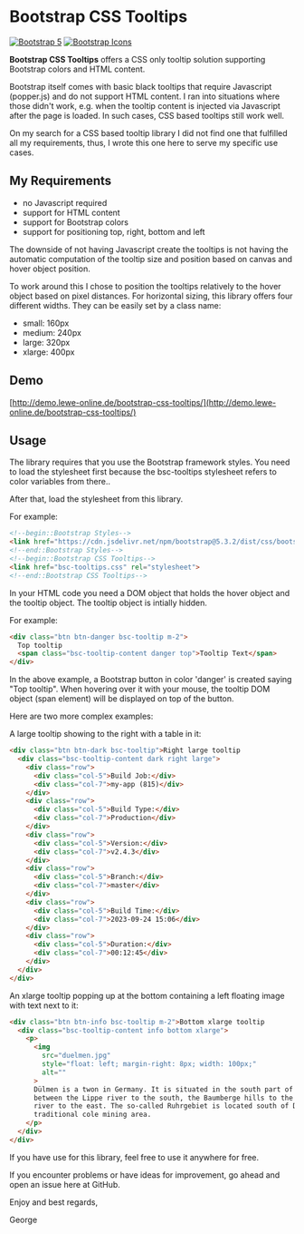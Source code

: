 # Bootstrap CSS Tooltips

[![Bootstrap 5](https://img.shields.io/badge/Framework-Bootstrap%205-7952b3.svg)](https://www.getbootstrap.com/)
[![Bootstrap Icons](https://img.shields.io/badge/Styles-CSS-2b69a3.svg)](https://icons.getbootstrap.com/)

**Bootstrap CSS Tooltips** offers a CSS only tooltip solution supporting Bootstrap colors and HTML content.

Bootstrap itself comes with basic black tooltips that require Javascript (popper.js) and do not support HTML content. 
I ran into situations where those didn't work, e.g. when the tooltip content is injected via Javascript after the page is loaded.
In such cases, CSS based tooltips still work well.

On my search for a CSS based tooltip library I did not find one that fulfilled all my requirements, thus, I wrote this one here to serve my specific use cases.

## My Requirements

- no Javascript required
- support for HTML content
- support for Bootstrap colors
- support for positioning top, right, bottom and left

The downside of not having Javascript create the tooltips is not having the automatic computation of the tooltip size and position based on canvas and hover object position.

To work around this I chose to position the tooltips relatively to the hover object based on pixel distances. For horizontal sizing, this library offers four different widths. They 
can be easily set by a class name:

- small: 160px
- medium: 240px
- large: 320px
- xlarge: 400px

## Demo

[http://demo.lewe-online.de/bootstrap-css-tooltips/](http://demo.lewe-online.de/bootstrap-css-tooltips/)

## Usage

The library requires that you use the Bootstrap framework styles. You need to load the stylesheet first because the bsc-tooltips stylesheet refers to color variables from there..

After that, load the stylesheet from this library. 

For example:

```html
<!--begin::Bootstrap Styles-->
<link href="https://cdn.jsdelivr.net/npm/bootstrap@5.3.2/dist/css/bootstrap.min.css" rel="stylesheet">
<!--end::Bootstrap Styles-->
<!--begin::Bootstrap CSS Tooltips-->
<link href="bsc-tooltips.css" rel="stylesheet">
<!--end::Bootstrap CSS Tooltips-->
```
In your HTML code you need a DOM object that holds the hover object and the tooltip object. The tooltip object is intially hidden. 

For example:

```html
<div class="btn btn-danger bsc-tooltip m-2">
  Top tooltip
  <span class="bsc-tooltip-content danger top">Tooltip Text</span>
</div>
```
In the above example, a Bootstrap button in color 'danger' is created saying "Top tooltip". When hovering over it with your mouse, 
the tooltip DOM object (span element) will be displayed on top of the button.

Here are two more complex examples:

A large tooltip showing to the right with a table in it:
```html
<div class="btn btn-dark bsc-tooltip">Right large tooltip
  <div class="bsc-tooltip-content dark right large">
    <div class="row">
      <div class="col-5">Build Job:</div>
      <div class="col-7">my-app (815)</div>
    </div>
    <div class="row">
      <div class="col-5">Build Type:</div>
      <div class="col-7">Production</div>
    </div>
    <div class="row">
      <div class="col-5">Version:</div>
      <div class="col-7">v2.4.3</div>
    </div>
    <div class="row">
      <div class="col-5">Branch:</div>
      <div class="col-7">master</div>
    </div>
    <div class="row">
      <div class="col-5">Build Time:</div>
      <div class="col-7">2023-09-24 15:06</div>
    </div>
    <div class="row">
      <div class="col-5">Duration:</div>
      <div class="col-7">00:12:45</div>
    </div>
  </div>
</div>
```
An xlarge tooltip popping up at the bottom containing a left floating image with text next to it:
```html
<div class="btn btn-info bsc-tooltip m-2">Bottom xlarge tooltip
  <div class="bsc-tooltip-content info bottom xlarge">
    <p>
      <img 
        src="duelmen.jpg" 
        style="float: left; margin-right: 8px; width: 100px;" 
        alt=""
      >
      Dülmen is a twon in Germany. It is situated in the south part of the Münsterland area, 
      between the Lippe river to the south, the Baumberge hills to the north and the Ems 
      river to the east. The so-called Ruhrgebiet is located south of Dülmen, once a 
      traditional cole mining area.
    </p>
  </div>
</div>

```
If you have use for this library, feel free to use it anywhere for free.

If you encounter problems or have ideas for improvement, go ahead and open an issue here at GitHub.

Enjoy and best regards,

George

